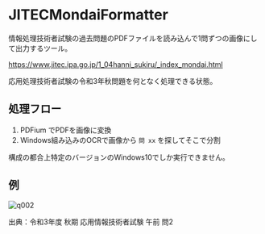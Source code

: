 # JITECMondaiFormatter

情報処理技術者試験の過去問題のPDFファイルを読み込んで1問ずつの画像にして出力するツール。

https://www.jitec.ipa.go.jp/1_04hanni_sukiru/_index_mondai.html

応用処理技術者試験の令和3年秋問題を何となく処理できる状態。

## 処理フロー

1. PDFium でPDFを画像に変換
2. Windows組み込みのOCRで画像から `問 xx` を探してそこで分割

構成の都合上特定のバージョンのWindows10でしか実行できません。


## 例

![q002](https://user-images.githubusercontent.com/4744735/155316832-9d7f3e42-bf1c-40c2-8257-601f10005074.png)

出典：令和3年度 秋期 応用情報技術者試験 午前 問2
